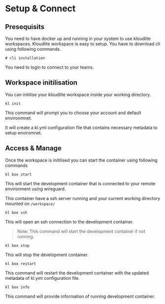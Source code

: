 # Setup & Connect


## Presequisits

You need to have docker up and running in your system to use kloudlite workspaces. Kloudlite workspace is easy to setup. 
You have to download cli using following commands.

```
# cli installation
```

You need to login to connect to your teams.

## Workspace initilisation

You can initilise your kloudlite workspace inside your working directory.

```
kl init
```

This command will prompt you to choose your account and default environmnet.

It will create a kl.yml configuration file that contains necessary metadata to setup enviromnet.

## Access & Manage

Once the workspace is initilised you can start the container using following commands

```
kl box start
```

This will start the development container that is connected to your remote environment using wireguard. 

This container have a ssh server running and your current working directory mounted on `/workspace/`

```
kl box ssh
```

This will open an ssh connection to the development container.

> Note: This command will start the development container if not running.

```
kl box stop
```

This will stop the development container.

```
kl box restart
```

This command will restart the development container with the updated metadata of kl.yml configuration file.

```
kl box info
```

This command will provide information of running development container.

